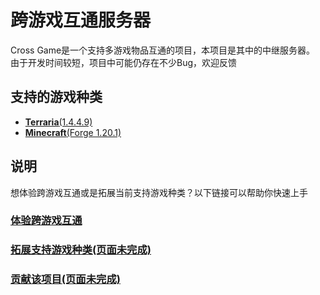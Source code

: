 # 跨游戏互通服务器
Cross Game是一个支持多游戏物品互通的项目，本项目是其中的中继服务器。
<br/>由于开发时间较短，项目中可能仍存在不少Bug，欢迎反馈
## 支持的游戏种类
* [**Terraria**(1.4.4.9)](https://github.com/Aoi-Sora-lan/CrossingMod-Terraria)
* [**Minecraft**(Forge 1.20.1)](https://github.com/Aoi-Sora-lan/CrossingMod-Minecraft)
## 说明
想体验跨游戏互通或是拓展当前支持游戏种类？以下链接可以帮助你快速上手
### [**体验跨游戏互通**](https://github.com/Aoi-Sora-lan/CrossGameServer/README_FOR_PLAYER.md)

### [**拓展支持游戏种类**(页面未完成)](https://github.com/Aoi-Sora-lan/CrossGameServer/README_FOR_DEVELOPER.md) 

### [**贡献该项目**(页面未完成)](https://github.com/Aoi-Sora-lan/CrossGameServer/README_FOR_CONTRIBUTOR.md)